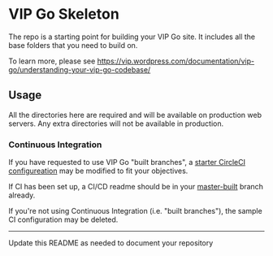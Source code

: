 # VIP Go Skeleton

The repo is a starting point for building your VIP Go site. It includes all the base folders that you need to build on.

To learn more, please see https://vip.wordpress.com/documentation/vip-go/understanding-your-vip-go-codebase/

## Usage

All the directories here are required and will be available on production web servers. Any extra directories will not be available in production.

### Continuous Integration

If you have requested to use VIP Go "built branches", a [starter CircleCI configureation](.circleci/config.yml) may be modified to fit your objectives.

If CI has been set up, a CI/CD readme should be in your [master-built](../blob/master-built/build/) branch already.

If you're not using Continuous Integration (i.e. "built branches"), the sample CI configuration may be deleted.

---
Update this README as needed to document your repository

